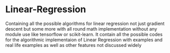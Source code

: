 # Linear-Regression
Containing all the possible algorithms for linear regression not just gradient descent but some more with all round math implementation without any module use like tensorflow or scikit-learn.
It contain all the possible codes for the algorithmic implementaion of Linear Regression with examples and real life examples as well as other features not discussed widely
